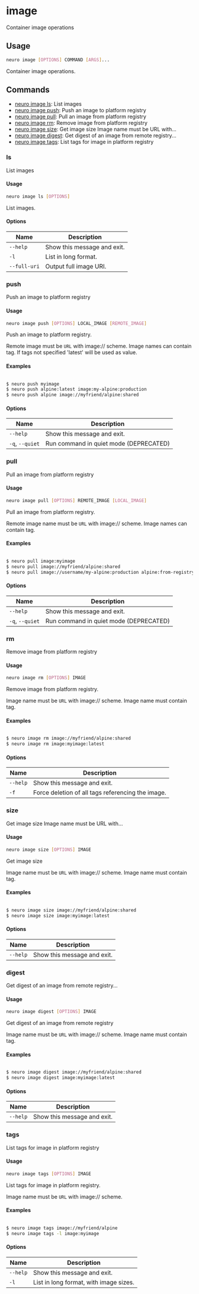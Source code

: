 # image

Container image operations

## Usage

```bash
neuro image [OPTIONS] COMMAND [ARGS]...
```

Container image operations.

## Commands

* [neuro image ls](image.md#ls): List images
* [neuro image push](image.md#push): Push an image to platform registry
* [neuro image pull](image.md#pull): Pull an image from platform registry
* [neuro image rm](image.md#rm): Remove image from platform registry
* [neuro image size](image.md#size): Get image size Image name must be URL with...
* [neuro image digest](image.md#digest): Get digest of an image from remote registry...
* [neuro image tags](image.md#tags): List tags for image in platform registry

### ls

List images

#### Usage

```bash
neuro image ls [OPTIONS]
```

List images.

#### Options

| Name         | Description                 |
| ------------ | --------------------------- |
| `--help`     | Show this message and exit. |
| `-l`         | List in long format.        |
| `--full-uri` | Output full image URI.      |

### push

Push an image to platform registry

#### Usage

```bash
neuro image push [OPTIONS] LOCAL_IMAGE [REMOTE_IMAGE]
```

Push an image to platform registry.

Remote image must be `URL` with image://
scheme.
Image names can contain tag. If tags not specified 'latest' will
be
used as value.

#### Examples

```bash

$ neuro push myimage
$ neuro push alpine:latest image:my-alpine:production
$ neuro push alpine image://myfriend/alpine:shared
```

#### Options

| Name            | Description                            |
| --------------- | -------------------------------------- |
| `--help`        | Show this message and exit.            |
| `-q`, `--quiet` | Run command in quiet mode (DEPRECATED) |

### pull

Pull an image from platform registry

#### Usage

```bash
neuro image pull [OPTIONS] REMOTE_IMAGE [LOCAL_IMAGE]
```

Pull an image from platform registry.

Remote image name must be `URL` with
image:// scheme.
Image names can contain tag.

#### Examples

```bash

$ neuro pull image:myimage
$ neuro pull image://myfriend/alpine:shared
$ neuro pull image://username/my-alpine:production alpine:from-registry
```

#### Options

| Name            | Description                            |
| --------------- | -------------------------------------- |
| `--help`        | Show this message and exit.            |
| `-q`, `--quiet` | Run command in quiet mode (DEPRECATED) |

### rm

Remove image from platform registry

#### Usage

```bash
neuro image rm [OPTIONS] IMAGE
```

Remove image from platform registry.

Image name must be `URL` with image://
scheme.
Image name must contain tag.

#### Examples

```bash

$ neuro image rm image://myfriend/alpine:shared
$ neuro image rm image:myimage:latest
```

#### Options

| Name     | Description                                       |
| -------- | ------------------------------------------------- |
| `--help` | Show this message and exit.                       |
| `-f`     | Force deletion of all tags referencing the image. |

### size

Get image size Image name must be URL with...

#### Usage

```bash
neuro image size [OPTIONS] IMAGE
```

Get image size

Image name must be `URL` with image:// scheme.
Image name must
contain tag.

#### Examples

```bash

$ neuro image size image://myfriend/alpine:shared
$ neuro image size image:myimage:latest
```

#### Options

| Name     | Description                 |
| -------- | --------------------------- |
| `--help` | Show this message and exit. |

### digest

Get digest of an image from remote registry...

#### Usage

```bash
neuro image digest [OPTIONS] IMAGE
```

Get digest of an image from remote registry

Image name must be `URL` with
image:// scheme.
Image name must contain tag.

#### Examples

```bash

$ neuro image digest image://myfriend/alpine:shared
$ neuro image digest image:myimage:latest
```

#### Options

| Name     | Description                 |
| -------- | --------------------------- |
| `--help` | Show this message and exit. |

### tags

List tags for image in platform registry

#### Usage

```bash
neuro image tags [OPTIONS] IMAGE
```

List tags for image in platform registry.

Image name must be `URL` with
image:// scheme.

#### Examples

```bash

$ neuro image tags image://myfriend/alpine
$ neuro image tags -l image:myimage
```

#### Options

| Name     | Description                            |
| -------- | -------------------------------------- |
| `--help` | Show this message and exit.            |
| `-l`     | List in long format, with image sizes. |
